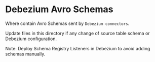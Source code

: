 # Debezium Avro Schemas
Where contain Avro Schemas sent by `Debezium connectors`. 

Update files in this directory if any change of source table schema or Debezium configuration.

Note: Deploy Schema Registry Listeners in Debezium to avoid adding schemas manually.
 
